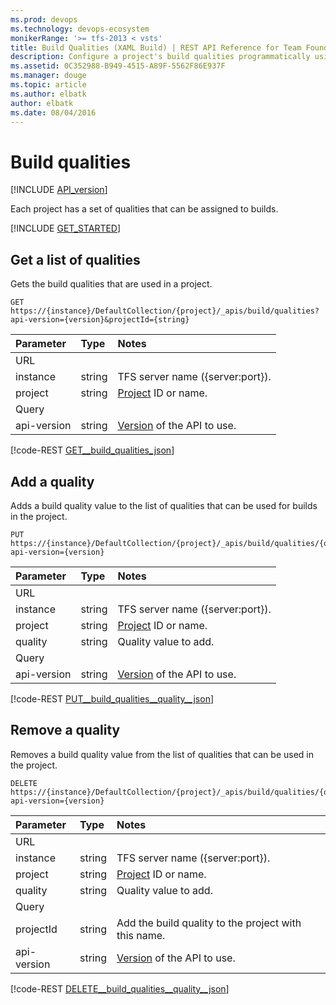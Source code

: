 ```yaml
---
ms.prod: devops
ms.technology: devops-ecosystem
monikerRange: '>= tfs-2013 < vsts'
title: Build Qualities (XAML Build) | REST API Reference for Team Foundation Server
description: Configure a project's build qualities programmatically using the REST APIs for Team Foundation Server.
ms.assetid: 0C352988-B949-4515-A89F-5562F86E937F
ms.manager: douge
ms.topic: article
ms.author: elbatk
author: elbatk
ms.date: 08/04/2016
---
```


# Build qualities
[!INCLUDE [API_version](../_data/version.md)]

Each project has a set of qualities that can be assigned to builds.

[!INCLUDE [GET_STARTED](../_data/get-started.md)]

## Get a list of qualities

Gets the build qualities that are used in a project.

```no-highlight
GET https://{instance}/DefaultCollection/{project}/_apis/build/qualities?api-version={version}&projectId={string}
```

| Parameter | Type   | Notes
|:----------|:-------|:------------
| URL
| instance  | string | TFS server name ({server:port}).
| project   | string | [Project](../tfs/projects.md) ID or name.
| Query
| api-version | string | [Version](../../concepts/rest-api-versioning.md) of the API to use.

[!code-REST [GET__build_qualities_json](./_data/qualities/GET__build_qualities.json)]

## Add a quality
<a name="addaquality" />

Adds a build quality value to the list of qualities that can be used for builds in the project.

```no-highlight
PUT https://{instance}/DefaultCollection/{project}/_apis/build/qualities/{quality}?api-version={version}
```

| Parameter | Type   | Notes
|:----------|:-------|:------------
| URL
| instance  | string | TFS server name ({server:port}).
| project   | string | [Project](../tfs/projects.md) ID or name.
| quality   | string | Quality value to add.
| Query
| api-version | string | [Version](../../concepts/rest-api-versioning.md) of the API to use.

[!code-REST [PUT__build_qualities__quality__json](./_data/qualities/PUT__build_qualities__quality_.json)]

## Remove a quality

Removes a build quality value from the list of qualities that can be used in the project.

```no-highlight
DELETE https://{instance}/DefaultCollection/{project}/_apis/build/qualities/{quality}?api-version={version}
```

| Parameter | Type   | Notes
|:----------|:-------|:------------
| URL
| instance  | string | TFS server name ({server:port}).
| project   | string | [Project](../tfs/projects.md) ID or name.
| quality   | string | Quality value to add.
| Query
| projectId | string | Add the build quality to the project with this name.
| api-version | string | [Version](../../concepts/rest-api-versioning.md) of the API to use.

[!code-REST [DELETE__build_qualities__quality__json](./_data/qualities/DELETE__build_qualities__quality_.json)]
